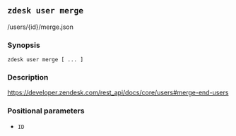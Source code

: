 ## `zdesk user merge`

/users/{id}/merge.json

### Synopsis

    zdesk user merge [ ... ]

### Description

https://developer.zendesk.com/rest_api/docs/core/users#merge-end-users

### Positional parameters

* `ID`

